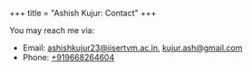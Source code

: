 +++
title = "Ashish Kujur: Contact"
+++

You may reach me via:
* Email: [ashishkujur23@iisertvm.ac.in](mailto:ashishkujur23@iisertvm.ac.in), [kujur.ash@gmail.com](mailto:kujur.ash@gmail.com)
* Phone: [+919668264604](tel:+919668264604)

